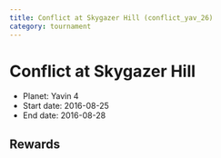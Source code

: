 ```yaml
---
title: Conflict at Skygazer Hill (conflict_yav_26)
category: tournament
---
```

# Conflict at Skygazer Hill

  * Planet: Yavin 4
  * Start date: 2016-08-25
  * End date: 2016-08-28

## Rewards

